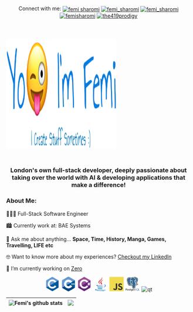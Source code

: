<!--
**femisharomi/femisharomi** is a ✨ _special_ ✨ repository because its `README.md` (this file) appears on your GitHub profile.

-->
<p align="center">
Connect with me:
<a href="https://linkedin.com/in/afizsharomi" target="blank"><img align="center" src="https://raw.githubusercontent.com/rahuldkjain/github-profile-readme-generator/master/src/images/icons/Social/linked-in-alt.svg" alt="femi sharomi" height="15" width="20" /></a>
<a href="https://instagram.com/femi_sharomi" target="blank"><img align="center" src="https://raw.githubusercontent.com/rahuldkjain/github-profile-readme-generator/master/src/images/icons/Social/instagram.svg" alt="femi_sharomi" height="15" width="20" /></a>
<a href="https://twitter.com/femi_sharomi" target="blank"><img align="center" src="https://raw.githubusercontent.com/rahuldkjain/github-profile-readme-generator/master/src/images/icons/Social/twitter.svg" alt="femi_sharomi" height="15" width="20" /></a>
<a href="https://www.leetcode.com/femisharomi" target="blank"><img align="center" src="https://raw.githubusercontent.com/rahuldkjain/github-profile-readme-generator/master/src/images/icons/Social/leet-code.svg" alt="femisharomi" height="15" width="20" /></a>
<a href="https://discord.gg/the419prodigy" target="blank"><img align="center" src="https://raw.githubusercontent.com/rahuldkjain/github-profile-readme-generator/master/src/images/icons/Social/discord.svg" alt="the419prodigy" height="20" width="25" /></a>
</p>

<h1 style="display: inline-block;" align="center">
  <img src=https://github.com/femisharomi/templates/blob/main/icons/gh_main_page_logo.png alt="Logo" width="300" height="300">
</h1>


<h3 align="center">London's own full-stack developer, deeply passionate about taking over the world with AI & developing applications that make a difference!</h3>

<h3 align="left">About Me: </h3>

👨🏾‍💻 Full-Stack Software Engineer

🏙️ Currently work at: BAE Systems 

💬 Ask me about anything... **Space, Time, History, Manga, Games, Travelling, LIFE etc**

🤓 Want to know more about my experiences? [Checkout my LinkedIn](https://www.linkedin.com/in/afizsharomi/)

🔭 I’m currently working on [Zero](https://github.com/femisharomi/zero)


<p align="center"> 
<img src="https://raw.githubusercontent.com/devicons/devicon/master/icons/c/c-original.svg" alt="c" width="40" height="40"/>
<img src="https://raw.githubusercontent.com/devicons/devicon/master/icons/cplusplus/cplusplus-original.svg" alt="cplusplus" width="40" height="40"/>
<img src="https://raw.githubusercontent.com/devicons/devicon/master/icons/csharp/csharp-original.svg" alt="csharp" width="40" height="40"/> 
<img src="https://raw.githubusercontent.com/devicons/devicon/master/icons/java/java-original.svg" alt="java" width="40" height="40"/>
<img src="https://raw.githubusercontent.com/devicons/devicon/master/icons/javascript/javascript-original.svg" alt="javascript" width="40" height="40"/> 
<img src="https://raw.githubusercontent.com/devicons/devicon/master/icons/postgresql/postgresql-original-wordmark.svg" alt="postgresql" width="40" height="40"/> 
<img src="https://upload.wikimedia.org/wikipedia/commons/0/0b/Qt_logo_2016.svg" alt="qt" width="40" height="40"/>  
</p>

<table>
<thead>
<tr>
<th>
<img 
  align="center" 
  src="https://github-readme-stats.vercel.app/api?username=femisharomi&amp;show_icons=true&amp;include_all_commits=true&amp;theme=transparent&amp;hide_border=true" 
  alt="Femi's github stats" 
  style="max-width: 100%;">
</th>
<th>
  <img 
    align="center" 
    src="https://github-readme-stats.vercel.app/api/top-langs?username=femisharomi&amp;layout=compact&amp;theme=transparent&amp;hide_border=true" 
    style="max-width: 100%;">
</th>
</tr>
</thead>
</table>
